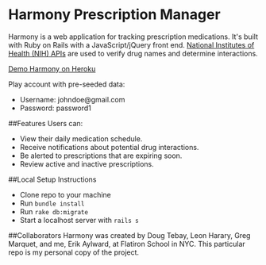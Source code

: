 # Harmony Prescription Manager
Harmony is a web application for tracking prescription medications. It's built with Ruby on Rails with a JavaScript/jQuery front end. <a href="https://rxnav.nlm.nih.gov/APIsOverview.html" target="_blank">National Institutes of Health (NIH) APIs</a> are used to verify drug names and determine interactions.

<a href="http://harmony-rx-manager.herokuapp.com/" target="_blank">Demo Harmony on Heroku</a>

Play account with pre-seeded data:
* Username: <span>johndoe</span>@gmail.com
* Password: password1

##Features
Users can:
* View their daily medication schedule.
* Receive notifications about potential drug interactions.
* Be alerted to prescriptions that are expiring soon.
* Review active and inactive prescriptions.

##Local Setup Instructions
* Clone repo to your machine
* Run `bundle install`
* Run `rake db:migrate`
* Start a localhost server with `rails s`

##Collaborators
Harmony was created by Doug Tebay, Leon Harary, Greg Marquet, and me, Erik Aylward, at Flatiron School in NYC. This particular repo is my personal copy of the project.
